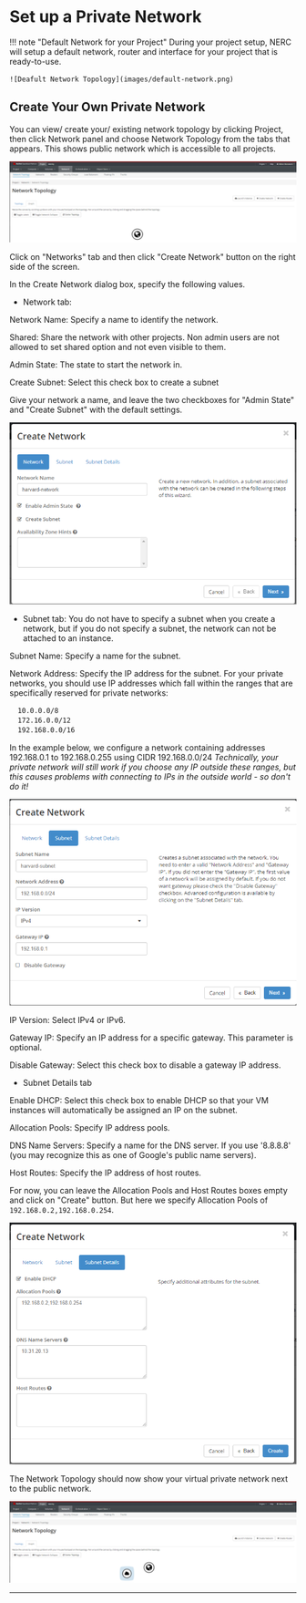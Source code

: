 
# Set up a Private Network

!!! note "Default Network for your Project"
    During your project setup, NERC will setup a default network, router and interface
    for your project that is ready-to-use.

    ![Deafult Network Topology](images/default-network.png)

## Create Your Own Private Network

You can view/ create your/ existing network topology by clicking Project, then click
Network panel and choose Network Topology from the tabs that appears. This
shows public network which is accessible to all projects.

![Network Topology](images/network_blank.png)

Click on "Networks" tab and then click "Create Network" button on the right
side of the screen.

In the Create Network dialog box, specify the following values.

- Network tab:

Network Name: Specify a name to identify the network.

Shared: Share the network with other projects. Non admin users are not allowed
to set shared option and not even visible to them.

Admin State: The state to start the network in.

Create Subnet: Select this check box to create a subnet

Give your network a name, and leave the two checkboxes for "Admin State" and
"Create Subnet" with the default settings.

![Create a Network](images/create_network.png)

- Subnet tab:
You do not have to specify a subnet when you create a network, but if you do
not specify a subnet, the network can not be attached to an instance.

Subnet Name: Specify a name for the subnet.

Network Address: Specify the IP address for the subnet. For your private
networks, you should use IP addresses which fall within the ranges that are
specifically reserved for private networks:

```sh
  10.0.0.0/8
  172.16.0.0/12
  192.168.0.0/16
```

In the example below, we configure a network containing addresses 192.168.0.1
to 192.168.0.255 using CIDR 192.168.0.0/24
*Technically, your private network will still work if you choose any IP outside
these ranges, but this causes problems with connecting to IPs in the outside
world - so don't do it!*

![Network Topology](images/network_subnet.png)

IP Version: Select IPv4 or IPv6.

Gateway IP: Specify an IP address for a specific gateway. This parameter is optional.

Disable Gateway: Select this check box to disable a gateway IP address.

- Subnet Details tab

Enable DHCP: Select this check box to enable DHCP so that your VM instances
will automatically be assigned an IP on the subnet.

Allocation Pools: Specify IP address pools.

DNS Name Servers: Specify a name for the DNS server. If you use '8.8.8.8' (you
may recognize this as one of Google's public name servers).

Host Routes: Specify the IP address of host routes.

For now, you can leave the Allocation Pools and Host Routes boxes empty and
click on "Create" button. But here we specify Allocation Pools of `192.168.0.2,192.168.0.254`.

![Network Topology](images/network_subnet_details.png)

The Network Topology should now show your virtual private network next to the
public network.

![Newly Created Network Topology](images/network_new.png)

---
